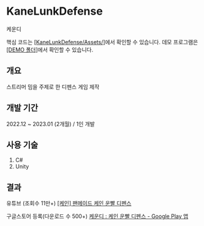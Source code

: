 # KaneLunkDefense
케운디

핵심 코드는 [[KaneLunkDefense/Assets/]](https://github.com/ymh1995s/KaneLunkDefense/tree/master/Assets/Scripts)에서 확인할 수 있습니다.
데모 프로그램은 [[DEMO 폴더]](https://github.com/ymh1995s/KaneLunkDefense/tree/master/DEMO)에서 확인할 수 있습니다.

## 개요
스트리머 밈을 주제로 한 디펜스 게임 제작

## 개발 기간
2022.12 ~ 2023.01 (2개월) / 1인 개발

## 사용 기술
1. C#
2. Unity

## 결과
유튜브 (조회수 11만+)
[[케인] 팬메이드 케인 운빨 디펜스](https://www.youtube.com/watch?v=HcRBVWXPEUM&t=565s)

구글스토어 등록(다운로드 수 500+)
[케운디 : 케인 운빨 디펜스 - Google Play 앱](https://play.google.com/store/apps/details?id=com.DonTongDan.KaneLuckDefense&hl=ko-KR)
